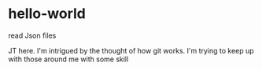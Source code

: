# hello-world
read Json files

JT here. I'm intrigued by the thought of how git works. I'm trying to keep up with those around me with some skill
